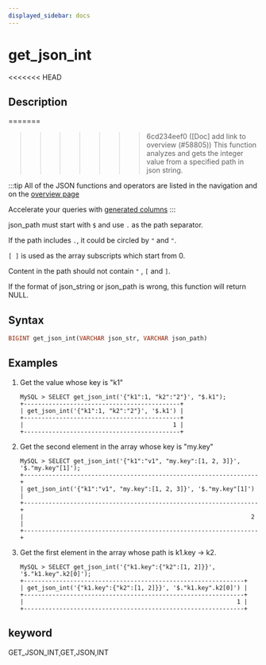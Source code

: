 ```yaml
---
displayed_sidebar: docs
---
```


# get_json_int

<<<<<<< HEAD
## Description

=======
>>>>>>> 6cd234eef0 ([Doc] add link to overview (#58805))
This function analyzes and gets the integer value from a specified path in json string.

:::tip
All of the JSON functions and operators are listed in the navigation and on the [overview page](../overview-of-json-functions-and-operators.md)

Accelerate your queries with [generated columns](../../../sql-statements/generated_columns.md)
:::

json_path must start with `$` and use `.` as the path separator.

If the path includes `.`, it could be circled by `"` and `"`.

`[ ]` is used as the array subscripts which start from 0.

Content in the path should not contain `"` , `[` and `]`.

If the format of json_string or json_path is wrong, this function will return NULL.

## Syntax

```Haskell
BIGINT get_json_int(VARCHAR json_str, VARCHAR json_path)
```

## Examples

1. Get the value whose key is "k1"

    ```Plain Text
    MySQL > SELECT get_json_int('{"k1":1, "k2":"2"}', "$.k1");
    +--------------------------------------------+
    | get_json_int('{"k1":1, "k2":"2"}', '$.k1') |
    +--------------------------------------------+
    |                                          1 |
    +--------------------------------------------+
    ```

2. Get the second element in the array whose key is "my.key"

    ```Plain Text
    MySQL > SELECT get_json_int('{"k1":"v1", "my.key":[1, 2, 3]}', '$."my.key"[1]');
    +------------------------------------------------------------------+
    | get_json_int('{"k1":"v1", "my.key":[1, 2, 3]}', '$."my.key"[1]') |
    +------------------------------------------------------------------+
    |                                                                2 |
    +------------------------------------------------------------------+
    ```

3. Get the first element in the array whose path is k1.key -> k2.

    ```Plain Text
    MySQL > SELECT get_json_int('{"k1.key":{"k2":[1, 2]}}', '$."k1.key".k2[0]');
    +--------------------------------------------------------------+
    | get_json_int('{"k1.key":{"k2":[1, 2]}}', '$."k1.key".k2[0]') |
    +--------------------------------------------------------------+
    |                                                            1 |
    +--------------------------------------------------------------+
    ```

## keyword

GET_JSON_INT,GET,JSON,INT
